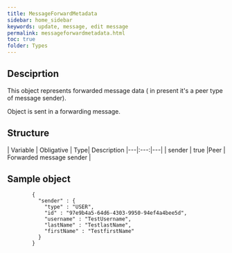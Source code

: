 ```yaml
---
title: MessageForwardMetadata
sidebar: home_sidebar
keywords: update, message, edit message
permalink: messageforwardmetadata.html
toc: true
folder: Types
---
```


## Desciprtion

<p> This object represents forwarded message data ( in present it's a peer type of message sender).
</p>
<p> Object is sent in a forwarding message.
</p>

## Structure

| Variable  | Obligative  | Type| Description
|---|:---:|---|
| sender  | true |Peer | Forwarded message sender |

## Sample object

```
        {
          "sender" : {
            "type" : "USER",
            "id" : "97e9b4a5-64d6-4303-9950-94ef4a4bee5d",
            "username" : "TestUsername",
            "lastName" : "TestlastName",
            "firstName" : "TestfirstName"
          }
        }
```
